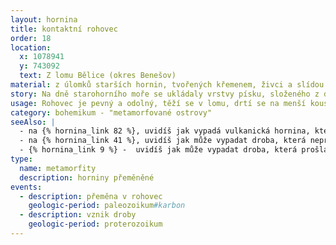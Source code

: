 ```yaml
---
layout: hornina
title: kontaktní rohovec
order: 18
location:
  x: 1078941
  y: 743092
  text: Z lomu Bělice (okres Benešov)
material: z úlomků starších hornin, tvořených křemenem, živci a slídou a z krystalů dalších minerálů, vzniklých při metamorfóze
story: Na dně starohorního moře se ukládaly vrstvy písku, složeného z drobných úlomků hornin. Stlačením a stmelením zrn vznikla pevná hornina - droba. Při variském vrásnění byly vrstvy drob zprohýbány do vrás, zatlačeny do hloubky a ohřáty teplem magmatických hornin blízkého středočeského plutonu. Droby se tím změnily v kontaktní rohovce.
usage: Rohovec je pevný a odolný, těží se v lomu, drtí se na menší kousky, které se pak třídí podle velikosti. Přidává se do betonových a asfaltových směsí pro stavební účely.
category: bohemikum - "metamorfované ostrovy"
seeAlso: |
  - na {% hornina_link 82 %}, uvidíš jak vypadá vulkanická hornina, která prošla stejnou metamorfózou jako já        
  - na {% hornina_link 41 %}, uvidíš jak může vypadat droba, která neprošla metamorfózou 
  - {% hornina_link 9 %} -  uvidíš jak může vypadat droba, která prošla metamorfózou v těsnější blízkosti žhavého magmatu
type:
  name: metamorfity
  description: horniny přeměněné
events:
  - description: přeměna v rohovec
    geologic-period: paleozoikum#karbon
  - description: vznik droby
    geologic-period: proterozoikum
---
```


